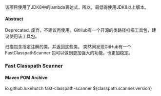 该项目使用了JDK8中的lambda表达式，所以，最低得使用JDK8以上版本。
#### Abstract
Deprecated. 废弃，不建议再使用。GitHub有一个开源的类路径扫描工具包，建议使用该工具包。
 
扫描包含指定注解的类，并返回这些类。 突然间发现GitHub有一个 FastClasspathScanner 包可以做到更加强大的功能，也更加稳定。

### Fast Classpath Scanner
#### Maven POM Archive
 <dependency>
     <groupId>io.github.lukehutch</groupId>
     <artifactId>fast-classpath-scanner</artifactId>
     <version>${classpath.scanner.version}</version>
 </dependency>